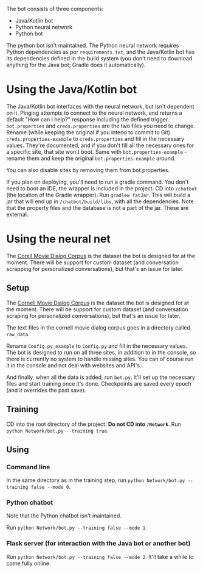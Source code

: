 The bot consists of three components:

* Java/Kotlin bot
* Python neural network
* Python bot

The python bot isn't maintained. The Python neural network requires Python dependencies as per `requirements.txt`, and the Java/Kotlin bot has its dependencies defined in the build system (you don't need to download anything for the Java bot; Gradle does it automatically).

# Using the Java/Kotlin bot

The Java/Kotlin bot interfaces with the neural network, but isn't dependent on it. Pinging attempts to connect to the neural network, and returns a default "How can I help?" response including the defined trigger. `bot.properties` and `creds.properties` are the two files you need to change. Rename (while keeping the original if you intend to commit to Git) `creds.properties-example` to `creds.properties` and fill in the necessary values. They're documented, and if you don't fill all the necessary ones for a specific site, that site won't boot. Same with `bot.properties-example` - rename them and keep the original `bot.properties-example` around.
 
You can also disable sites by removing them from bot.properties.

If you plan on deploying, you'll need to run a gradle command. You don't need to boot an IDE, the wrapper is included in the project. CD into `/chatbot` (the location of the Gradle wrapper). Run `gradlew fatJar`. This will build a jar that will end up in `/chatbot/build/libs`, with all the dependencies. Note that the property files and the database is not a part of the jar. These are external.

# Using the neural net

The [Corell Movie Dialog Corpus](http://www.cs.cornell.edu/~cristian/Cornell_Movie-Dialogs_Corpus.html) is the dataset the bot is designed for at the moment. There will be support for custom dataset (and conversation scrapping for personalized conversations), but that's an issue for later.

## Setup


The [Cornell Movie Dialog Corpus](http://www.cs.cornell.edu/~cristian/Cornell_Movie-Dialogs_Corpus.html) is the dataset the bot is designed for at the moment. There will be support for custom dataset (and conversation scraping for personalized conversations), but that's an issue for later.

The text files in the cornell movie dialog corpus goes in a directory called `raw_data`. 

Rename `Config.py_example` to `Config.py` and fill in the necessary values. The bot is designed to run on all three sites, in addition to in the console, so there is currently no system to handle missing sites. You can of course run it in the console and not deal with websites and API's.

And finally, when all the data is added, run `bot.py`. It'll set up the necessary files and start training once it's done. Checkpoints are saved every epoch (and it overrides the past save).

## Training

CD into the root directory of the project. **Do not CD into `/Network`**. Run `python Network/bot.py --training true`.

## Using

### Command line

In the same directory as in the training step, run `python Network/bot.py --training false --mode 0`.

### Python chatbot

Note that the Python chatbot isn't maintained.

Run `python Network/bot.py --training false --mode 1`

### Flask server (for interaction with the Java bot or another bot)

Run `python Network/bot.py --training false --mode 2`. It'll take a while to come fully online. 